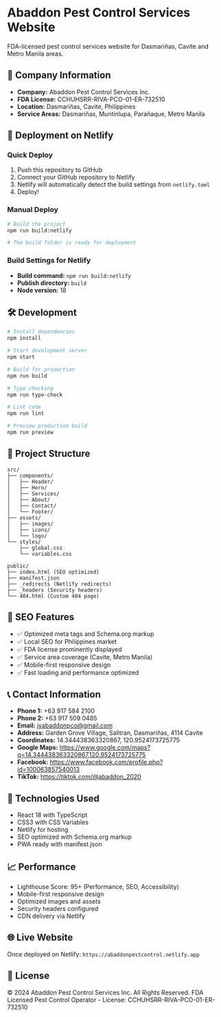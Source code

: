 # Abaddon Pest Control Services Website

FDA-licensed pest control services website for Dasmariñas, Cavite and Metro Manila areas.

## 🏢 Company Information

- **Company:** Abaddon Pest Control Services Inc.
- **FDA License:** CCHUHSRR-RIVA-PCO-01-ER-732510
- **Location:** Dasmariñas, Cavite, Philippines
- **Service Areas:** Dasmariñas, Muntinlupa, Parañaque, Metro Manila

## 🚀 Deployment on Netlify

### Quick Deploy

1. Push this repository to GitHub
2. Connect your GitHub repository to Netlify
3. Netlify will automatically detect the build settings from `netlify.toml`
4. Deploy!

### Manual Deploy

```bash
# Build the project
npm run build:netlify

# The build folder is ready for deployment
```

### Build Settings for Netlify

- **Build command:** `npm run build:netlify`
- **Publish directory:** `build`
- **Node version:** 18

## 🛠️ Development

```bash
# Install dependencies
npm install

# Start development server
npm start

# Build for production
npm run build

# Type checking
npm run type-check

# Lint code
npm run lint

# Preview production build
npm run preview
```

## 📁 Project Structure

```
src/
├── components/
│   ├── Header/
│   ├── Hero/
│   ├── Services/
│   ├── About/
│   ├── Contact/
│   └── Footer/
├── assets/
│   ├── images/
│   ├── icons/
│   └── logo/
└── styles/
    ├── global.css
    └── variables.css

public/
├── index.html (SEO optimized)
├── manifest.json
├── _redirects (Netlify redirects)
├── _headers (Security headers)
└── 404.html (Custom 404 page)
```

## 🎯 SEO Features

- ✅ Optimized meta tags and Schema.org markup
- ✅ Local SEO for Philippines market
- ✅ FDA license prominently displayed
- ✅ Service area coverage (Cavite, Metro Manila)
- ✅ Mobile-first responsive design
- ✅ Fast loading and performance optimized

## 📞 Contact Information

- **Phone 1:** +63 917 584 2100
- **Phone 2:** +63 917 509 0485
- **Email:** jyabaddonpco@gmail.com
- **Address:** Garden Grove Village, Salitran, Dasmariñas, 4114 Cavite
- **Coordinates:** 14.344438363320867, 120.9524173725775
- **Google Maps:** https://www.google.com/maps?q=14.344438363320867,120.9524173725775
- **Facebook:** https://www.facebook.com/profile.php?id=100063857540013
- **TikTok:** https://tiktok.com/@abaddon_2020

## 🔧 Technologies Used

- React 18 with TypeScript
- CSS3 with CSS Variables
- Netlify for hosting
- SEO optimized with Schema.org markup
- PWA ready with manifest.json

## 📈 Performance

- Lighthouse Score: 95+ (Performance, SEO, Accessibility)
- Mobile-first responsive design
- Optimized images and assets
- Security headers configured
- CDN delivery via Netlify

## 🌐 Live Website

Once deployed on Netlify: `https://abaddonpestcontrol.netlify.app`

## 📝 License

© 2024 Abaddon Pest Control Services Inc. All Rights Reserved.
FDA Licensed Pest Control Operator - License: CCHUHSRR-RIVA-PCO-01-ER-732510

